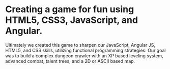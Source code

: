# Creating a game for fun using HTML5, CSS3, JavaScript, and Angular.

Ultimately we created this game to sharpen our JavaScript, Angular JS, HTML5, and CSS skills, utilizing functional programming strategies. Our goal was to build a complex dungeon crawler with an XP based leveling system, advanced combat, talent trees, and a 2D or ASCII based map.
